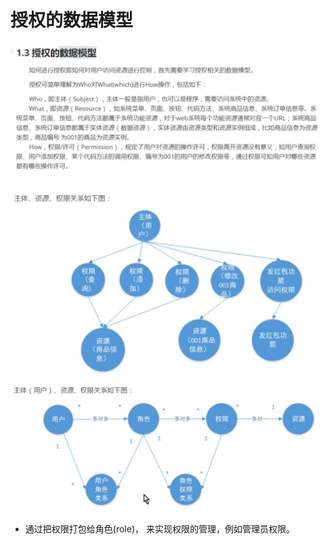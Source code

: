 # 授权的数据模型

![](../.gitbook/assets/image%20%28277%29.png)

![](../.gitbook/assets/image%20%28288%29.png)

![](../.gitbook/assets/image%20%28287%29.png)

* 通过把权限打包给角色\(role\)， 来实现权限的管理，例如管理员权限。

